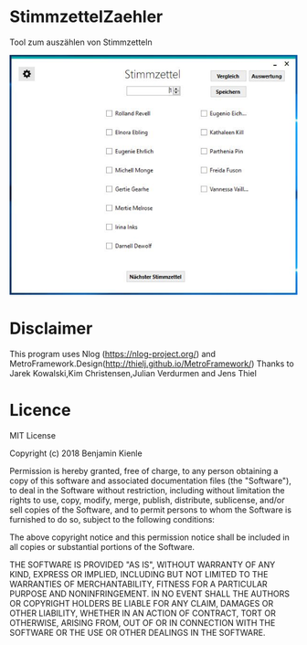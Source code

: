# StimmzettelZaehler
Tool zum auszählen von Stimmzetteln

![alt text](https://github.com/Elneik/StimmzettelZaehler/blob/master/Stimmzettel/Example.JPG)

# Disclaimer

This program uses Nlog (https://nlog-project.org/) and MetroFramework.Design(http://thielj.github.io/MetroFramework/)
Thanks to Jarek Kowalski,Kim Christensen,Julian Verdurmen and Jens Thiel

# Licence

MIT License

Copyright (c) 2018 Benjamin Kienle

Permission is hereby granted, free of charge, to any person obtaining a copy
of this software and associated documentation files (the "Software"), to deal
in the Software without restriction, including without limitation the rights
to use, copy, modify, merge, publish, distribute, sublicense, and/or sell
copies of the Software, and to permit persons to whom the Software is
furnished to do so, subject to the following conditions:

The above copyright notice and this permission notice shall be included in all
copies or substantial portions of the Software.

THE SOFTWARE IS PROVIDED "AS IS", WITHOUT WARRANTY OF ANY KIND, EXPRESS OR
IMPLIED, INCLUDING BUT NOT LIMITED TO THE WARRANTIES OF MERCHANTABILITY,
FITNESS FOR A PARTICULAR PURPOSE AND NONINFRINGEMENT. IN NO EVENT SHALL THE
AUTHORS OR COPYRIGHT HOLDERS BE LIABLE FOR ANY CLAIM, DAMAGES OR OTHER
LIABILITY, WHETHER IN AN ACTION OF CONTRACT, TORT OR OTHERWISE, ARISING FROM,
OUT OF OR IN CONNECTION WITH THE SOFTWARE OR THE USE OR OTHER DEALINGS IN THE
SOFTWARE.

